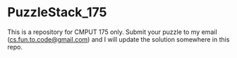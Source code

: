 # PuzzleStack_175

This is a repository for CMPUT 175 only. Submit your puzzle to my email ([cs.fun.to.code@gmail.com](mailto:cs.fun.to.code@gmail.com)) and I will update the solution somewhere in this repo. 

